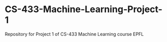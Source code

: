 # CS-433-Machine-Learning-Project-1
Repository for Project 1 of CS-433 Machine Learning course EPFL 
